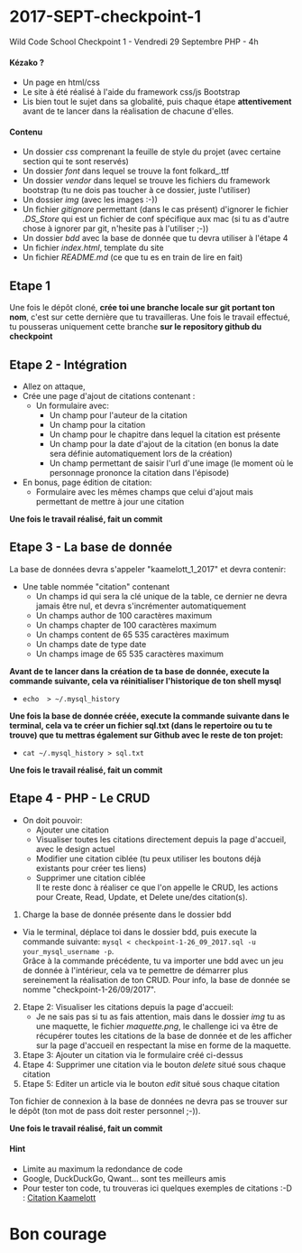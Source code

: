 # 2017-SEPT-checkpoint-1
Wild Code School Checkpoint 1 - Vendredi 29 Septembre
PHP - 4h

#### Kézako ?

- Un page en html/css
- Le site à été réalisé à l'aide du framework css/js Bootstrap
- Lis bien tout le sujet dans sa globalité, puis chaque étape **attentivement** avant de te lancer dans la réalisation de chacune d'elles.

#### Contenu

- Un dossier *css* comprenant la feuille de style du projet (avec certaine section qui te sont reservés)
- Un dossier *font* dans lequel se trouve la font folkard_.ttf
- Un dossier *vendor* dans lequel se trouve les fichiers du framework bootstrap (tu ne dois pas toucher à ce dossier, juste l'utiliser)
- Un dossier *img* (avec les images :-))
- Un fichier *gitignore* permettant (dans le cas présent) d'ignorer le fichier *.DS_Store* qui est un fichier de conf spécifique aux mac (si tu as d'autre chose à ignorer par git, n'hesite pas à l'utiliser ;-))
- Un dossier *bdd* avec la base de donnée que tu devra utiliser à l'étape 4
- Un fichier *index.html*, template du site
- Un fichier *README.md* (ce que tu es en train de lire en fait)

## Etape 1
Une fois le dépôt cloné, **crée toi une branche locale sur git portant ton nom**, c'est sur cette dernière que tu travailleras.
Une fois le travail effectué, tu pousseras uniquement cette branche **sur le repository github du checkpoint**

## Etape 2 - Intégration

- Allez on attaque,
 - Crée une page d'ajout de citations contenant :
   - Un formulaire avec:
     - Un champ pour l'auteur de la citation
     - Un champ pour la citation
     - Un champ pour le chapitre dans lequel la citation est présente
     - Un champ pour la date d'ajout de la citation (en bonus la date sera définie automatiquement lors de la création)
     - Un champ permettant de saisir l'url d'une image (le moment où le personnage prononce la citation dans l'épisode)
 - En bonus, page édition de citation:
   - Formulaire avec les mêmes champs que celui d'ajout mais permettant de mettre à jour une citation

**Une fois le travail réalisé, fait un commit**

## Etape 3 - La base de donnée

 La base de données devra s'appeler "kaamelott_1_2017" et devra contenir:
   - Une table nommée "citation" contenant
     - Un champs id qui sera la clé unique de la table, ce dernier ne devra jamais être nul, et devra s'incrémenter automatiquement
     - Un champs author de 100 caractères maximum
     - Un champs chapter de 100 caractères maximum
     - Un champs content de 65 535 caractères maximum
     - Un champs date de type date
     - Un champs image de 65 535 caractères maximum  

**Avant de te lancer dans la création de ta base de donnée, execute la commande suivante, cela va réinitialiser l'historique de ton shell mysql**

- ```echo  > ~/.mysql_history```

**Une fois la base de donnée créée, execute la commande suivante dans le terminal, cela va te créer un fichier sql.txt (dans le repertoire ou tu te trouve) que tu mettras également sur Github avec le reste de ton projet:**  
 - ```cat ~/.mysql_history > sql.txt```  

**Une fois le travail réalisé, fait un commit**

## Etape 4 - PHP - Le CRUD

 - On doit pouvoir:
   - Ajouter une citation
   - Visualiser toutes les citations directement depuis la page d'accueil, avec le design actuel
   - Modifier une citation ciblée (tu peux utiliser les boutons déjà existants pour créer tes liens)
   - Supprimer une citation ciblée  
Il te reste donc à réaliser ce que l'on appelle le CRUD, les actions pour Create, Read, Update, et Delete une/des citation(s).

1. Charge la base de donnée présente dans le dossier bdd
  - Via le terminal, déplace toi dans le dossier bdd, puis execute la commande suivante: `mysql < checkpoint-1-26_09_2017.sql -u your_mysql_username -p`.  
  Grâce à la commande précédente, tu va importer une bdd avec un jeu de donnée à l'intérieur, cela va te pemettre de démarrer plus sereinement la réalisation de ton CRUD. Pour info, la base de donnée se nomme "checkpoint-1-26/09/2017".
2. Etape 2: Visualiser les citations depuis la page d'accueil:
    - Je ne sais pas si tu as fais attention, mais dans le dossier *img* tu as une maquette, le fichier *maquette.png*, le challenge ici va être de récupérer toutes les citations de la base de donnée et de les afficher sur la page d'accueil en respectant la mise en forme de la maquette.
3. Etape 3: Ajouter un citation via le formulaire créé ci-dessus
4. Etape 4: Supprimer une citation via le bouton *delete* situé sous chaque citation
5. Etape 5: Editer un article via le bouton *edit* situé sous chaque citation  

Ton fichier de connexion à la base de données ne devra pas se trouver sur le dépôt (ton mot de pass doit rester personnel ;-)).

**Une fois le travail réalisé, fait un commit**

#### Hint
 - Limite au maximum la redondance de code
 - Google, DuckDuckGo, Qwant... sont tes meilleurs amis
 - Pour tester ton code, tu trouveras ici quelques exemples de citations :-D : [Citation Kaamelott](https://fr.wikiquote.org/wiki/Kaamelott)

# Bon courage
